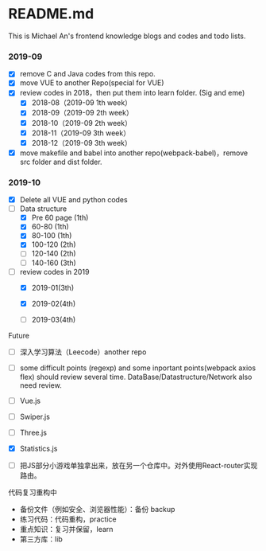 # README.md

This is Michael An's frontend knowledge blogs and codes and todo lists.

### 2019-09

- [x] remove C and Java codes from this repo. 
- [x] move VUE to another Repo(special for VUE) 
- [x] review codes in 2018，then put them into learn folder. (Sig and eme)
  - [x] 2018-08（2019-09 1th week）
  - [x] 2018-09（2019-09 2th week）
  - [x] 2018-10（2019-09 2th week）
  - [x] 2018-11（2019-09 3th week）
  - [x] 2018-12（2019-09 3th week）
- [x] move makefile and babel into another repo(webpack-babel)，remove src folder and dist folder.

### 2019-10

- [x] Delete all VUE and python codes
- [ ] Data structure
  - [x] Pre 60 page (1th)
  - [x] 60-80 (1th)
  - [x] 80-100 (1th)
  - [x] 100-120 (2th)
  - [ ] 120-140 (2th)
  - [ ] 140-160 (3th)
- [ ] review codes in 2019
  - [x] 2019-01(3th)
  - [x] 2019-02(4th)
  - [ ] 2019-03(4th)



Future

- [ ] 深入学习算法（Leecode）another repo
- [ ] some difficult points (regexp) and some inportant points(webpack axios flex) should review several time. DataBase/Datastructure/Network also need review.
- [ ] Vue.js
- [ ] Swiper.js 
- [ ] Three.js
- [x] Statistics.js
- [ ] 把JS部分小游戏单独拿出来，放在另一个仓库中。对外使用React-router实现路由。



代码复习重构中

- 备份文件（例如安全、浏览器性能）：备份 backup
- 练习代码：代码重构，practice
- 重点知识：复习并保留，learn
- 第三方库：lib
